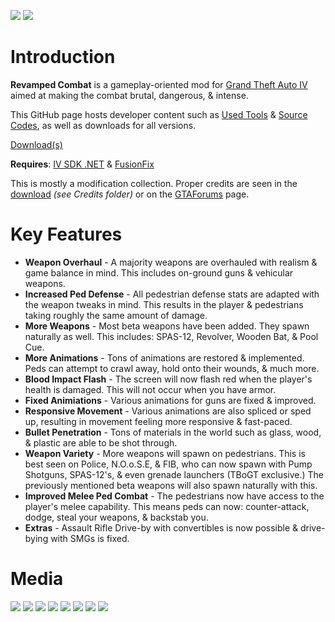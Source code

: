 ![](https://cdn.discordapp.com/attachments/838951231497437195/1093289052419141662/p1.png)
![](https://cdn.discordapp.com/attachments/838951231497437195/1093289052654018630/p2.png)

# Introduction
**Revamped Combat** is a gameplay-oriented mod for [Grand Theft Auto IV](https://en.wikipedia.org/wiki/Grand_Theft_Auto_IV) aimed at making the combat brutal, dangerous, & intense.

This GitHub page hosts developer content such as [Used Tools](https://github.com/catsmackaroo/RevampedCombat/tree/main/Used%20Tools%20(Mirrors)) & [Source Codes](https://github.com/catsmackaroo/RevampedCombat/tree/main/Source%20Cod), as well as downloads for all versions.

[Download(s)](https://github.com/catsmackaroo/RevampedCombat/releases)

**Requires**: [IV SDK .NET](https://gtaforums.com/topic/986510-iv-sdk-net/) & [FusionFix](https://github.com/Zolika1351/GTAIV.EFLC.FusionFix)

This is mostly a modification collection. Proper credits are seen in the [download](https://github.com/catsmackaroo/RevampedCombat/releases) _(see Credits folder)_ or on the [GTAForums](https://gtaforums.com/topic/979069-revamped-combat/) page.

# Key Features
- **Weapon Overhaul** - A majority weapons are overhauled with realism & game balance in mind. This includes on-ground guns & vehicular weapons.
- **Increased Ped Defense** - All pedestrian defense stats are adapted with the weapon tweaks in mind. This results in the player & pedestrians taking roughly the same amount of damage.
- **More Weapons** - Most beta weapons have been added. They spawn naturally as well. This includes: SPAS-12, Revolver, Wooden Bat, & Pool Cue.
- **More Animations** - Tons of animations are restored & implemented. Peds can attempt to crawl away, hold onto their wounds, & much more.
- **Blood Impact Flash** - The screen will now flash red when the player's health is damaged. This will not occur when you have armor.
- **Fixed Animiations** - Various animations for guns are fixed & improved.
- **Responsive Movement** - Various animations are also spliced or sped up, resulting in movement feeling more responsive & fast-paced.
- **Bullet Penetration** - Tons of materials in the world such as glass, wood, & plastic are able to be shot through.
- **Weapon Variety** - More weapons will spawn on pedestrians. This is best seen on Police, N.O.o.S.E, & FIB, who can now spawn with Pump Shotguns, SPAS-12's, & even grenade launchers (TBoGT exclusive.) The previously mentioned beta weapons will also spawn naturally with this.
- **Improved Melee Ped Combat** - The pedestrians now have access to the player's melee capability. This means peds can now: counter-attack, dodge, steal your weapons, & backstab you.
- **Extras** - Assault Rifle Drive-by with convertibles is now possible & drive-bying with SMGs is fixed.

# Media
![](https://media.giphy.com/media/FH6LrBLEqHWVp8SKiO/giphy.gif)
![](https://media.giphy.com/media/YVOx8cw8L8Du2Jer57/giphy.gif)
![](https://media.giphy.com/media/2KYiloibknHCrFK1o1/giphy.gif)
![](https://media.giphy.com/media/oIQeZGufnQOwuEN0Ie/giphy.gif)
![](https://cdn.discordapp.com/attachments/734888920046764105/1155503018599522365/pool_cue.png)
![](https://cdn.discordapp.com/attachments/838951231497437195/1084584877074161804/Screenshot_2_-_Revolver.png)
![](https://cdn.discordapp.com/attachments/734888920046764105/1155503019018948829/wooden_bat.png)
![](https://cdn.discordapp.com/attachments/838951231497437195/1084584876797329479/Screenshot_1_-_SPAS-12.png)
